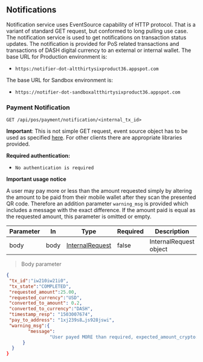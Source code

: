 ## Notifications
Notification service uses EventSource capability of HTTP protocol. That is a variant of standard GET request, but conformed to long pulling use case. The notification service is used to get notifications on transaction status updates. The notification is provided for PoS related transactions and transactions of DASH digital currency to an external or internal wallet.
The base URL for Production environment is:

* `https:/notifier-dot-altthirtysixproduct36.appspot.com`

The base URL for Sandbox environment is:

* `https://notifier-dot-sandboxaltthirtysixproduct36.appspot.com`

### Payment Notification

`GET /api/pos/payment/notification/<internal_tx_id>`

**Important**: This is not simple GET request, event source object has to be used as specified [here](https://developer.mozilla.org/en-US/docs/Web/API/EventSource). For other clients there are appropriate libraries provided.

**Required authentication:**

   * `No authentication is required`

**Important usage notice**

A user may pay more or less than the amount requested simply by altering the amount to be paid from their mobile wallet after they scan the presented QR code. Therefore an addition parameter `warning_msg` is provided which includes a message with the exact difference. If the amount paid is equal as the requested amount, this parameter is omitted or empty.

<!--<h3 id="getAllPaginatedUsingGET_4-internal_fiat_to_crypto">Parameters</h3>-->

|Parameter|In|Type|Required|Description|
|---|---|---|---|---|
|body|body|[InternalRequest](#tocInternalRequest)|false|InternalRequest object|

>Body parameter

```json
{
 "tx_id":"iw210iw21i0",
 "tx_state":"COMPLETED",
 "requested_amount":25.00,
 "requested_currency":"USD",
 "converted_to_amount": 0.2,
 "converted_to_currency":"DASH",
 "timestamp_resp": "1503007674",
 "pay_to_address": "1xj239s8…js928jswi",
 "warning_msg":{  
        "message":
                "User payed MORE than required, expected_amount_crypto: 0.056 expected_amount_fiat: 25.50, payed_amount_crypto: 0.0571 payed_amount_fiat: 27.25, difference_crypto: 0.0011 difference_fiat: 2.25"
      }
  }
}
```
